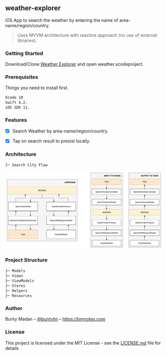 ## weather-explorer
 
iOS App to search the weather by entering the name of area-name/region/country.
> Uses MVVM architecture with reactive approach (no use of external libraries).

### Getting Started

Download/Clone [Weather Explorer](https://github.com/buntylm/weather-explorer.git) and open weather.xcodeproject.

### Prerequisites

Things you need to install first.

```
Xcode 10
Swift 4.2.
iOS SDK 11.
```

### Features

- [x] Search Weather by area-name/region/country.
- [x] Tap on search result to presist locally.


### Architecture 

    ├─ Search City Flow

![Search Location Flow](https://github.com/buntylm/weather-explorer/blob/master/SearchLocationFlow.png)


### Project Structure

    ├─ Models
    ├─ Views
    ├─ ViewModels
    ├─ Stores
    ├─ Helpers
    ├─ Resources
        
### Author
Bunty Madan – [@buntylm](https://stackoverflow.com/buntylm) – https://bmnotes.com

### License

This project is licensed under the MIT License - see the [LICENSE.md](LICENSE.md) file for details
